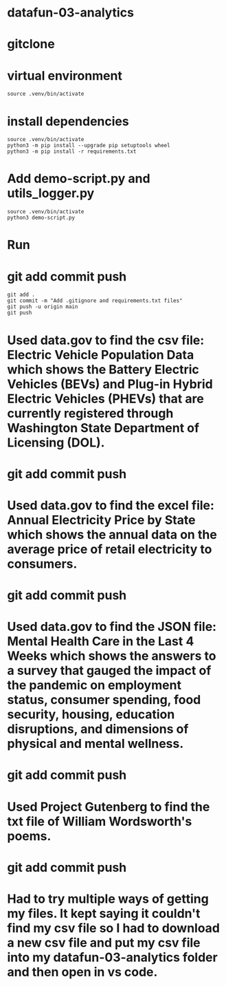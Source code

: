 # datafun-03-analytics
# gitclone
# virtual environment 
    source .venv/bin/activate
# install dependencies
    source .venv/bin/activate
    python3 -m pip install --upgrade pip setuptools wheel
    python3 -m pip install -r requirements.txt
# Add demo-script.py and utils_logger.py
    source .venv/bin/activate
    python3 demo-script.py
# Run
# git add commit push
    git add .
    git commit -m "Add .gitignore and requirements.txt files"
    git push -u origin main
    git push
# Used data.gov to find the csv file: Electric Vehicle Population Data which shows the Battery Electric Vehicles (BEVs) and Plug-in Hybrid Electric Vehicles (PHEVs) that are currently registered through Washington State Department of Licensing (DOL).
# git add commit push
# Used data.gov to find the excel file: Annual Electricity Price by State which shows the annual data on the average price of retail electricity to consumers.
# git add commit push
# Used data.gov to find the JSON file: Mental Health Care in the Last 4 Weeks which shows the answers to a survey that gauged the impact of the pandemic on employment status, consumer spending, food security, housing, education disruptions, and dimensions of physical and mental wellness.
# git add commit push
# Used Project Gutenberg to find the txt file of William Wordsworth's poems. 
# git add commit push

# Had to try multiple ways of getting my files. It kept saying it couldn't find my csv file so I had to download a new csv file and put my csv file into my datafun-03-analytics folder and then open in vs code.